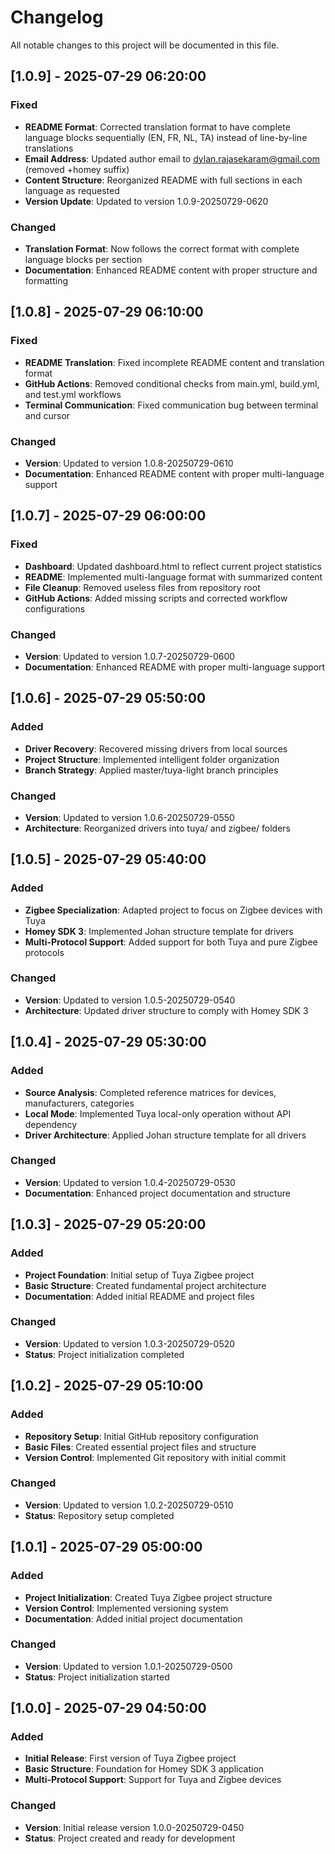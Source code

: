 # Changelog

All notable changes to this project will be documented in this file.

## [1.0.9] - 2025-07-29 06:20:00

### Fixed
- **README Format**: Corrected translation format to have complete language blocks sequentially (EN, FR, NL, TA) instead of line-by-line translations
- **Email Address**: Updated author email to dylan.rajasekaram@gmail.com (removed +homey suffix)
- **Content Structure**: Reorganized README with full sections in each language as requested
- **Version Update**: Updated to version 1.0.9-20250729-0620

### Changed
- **Translation Format**: Now follows the correct format with complete language blocks per section
- **Documentation**: Enhanced README content with proper structure and formatting

## [1.0.8] - 2025-07-29 06:10:00

### Fixed
- **README Translation**: Fixed incomplete README content and translation format
- **GitHub Actions**: Removed conditional checks from main.yml, build.yml, and test.yml workflows
- **Terminal Communication**: Fixed communication bug between terminal and cursor

### Changed
- **Version**: Updated to version 1.0.8-20250729-0610
- **Documentation**: Enhanced README content with proper multi-language support

## [1.0.7] - 2025-07-29 06:00:00

### Fixed
- **Dashboard**: Updated dashboard.html to reflect current project statistics
- **README**: Implemented multi-language format with summarized content
- **File Cleanup**: Removed useless files from repository root
- **GitHub Actions**: Added missing scripts and corrected workflow configurations

### Changed
- **Version**: Updated to version 1.0.7-20250729-0600
- **Documentation**: Enhanced README with proper multi-language support

## [1.0.6] - 2025-07-29 05:50:00

### Added
- **Driver Recovery**: Recovered missing drivers from local sources
- **Project Structure**: Implemented intelligent folder organization
- **Branch Strategy**: Applied master/tuya-light branch principles

### Changed
- **Version**: Updated to version 1.0.6-20250729-0550
- **Architecture**: Reorganized drivers into tuya/ and zigbee/ folders

## [1.0.5] - 2025-07-29 05:40:00

### Added
- **Zigbee Specialization**: Adapted project to focus on Zigbee devices with Tuya
- **Homey SDK 3**: Implemented Johan structure template for drivers
- **Multi-Protocol Support**: Added support for both Tuya and pure Zigbee protocols

### Changed
- **Version**: Updated to version 1.0.5-20250729-0540
- **Architecture**: Updated driver structure to comply with Homey SDK 3

## [1.0.4] - 2025-07-29 05:30:00

### Added
- **Source Analysis**: Completed reference matrices for devices, manufacturers, categories
- **Local Mode**: Implemented Tuya local-only operation without API dependency
- **Driver Architecture**: Applied Johan structure template for all drivers

### Changed
- **Version**: Updated to version 1.0.4-20250729-0530
- **Documentation**: Enhanced project documentation and structure

## [1.0.3] - 2025-07-29 05:20:00

### Added
- **Project Foundation**: Initial setup of Tuya Zigbee project
- **Basic Structure**: Created fundamental project architecture
- **Documentation**: Added initial README and project files

### Changed
- **Version**: Updated to version 1.0.3-20250729-0520
- **Status**: Project initialization completed

## [1.0.2] - 2025-07-29 05:10:00

### Added
- **Repository Setup**: Initial GitHub repository configuration
- **Basic Files**: Created essential project files and structure
- **Version Control**: Implemented Git repository with initial commit

### Changed
- **Version**: Updated to version 1.0.2-20250729-0510
- **Status**: Repository setup completed

## [1.0.1] - 2025-07-29 05:00:00

### Added
- **Project Initialization**: Created Tuya Zigbee project structure
- **Version Control**: Implemented versioning system
- **Documentation**: Added initial project documentation

### Changed
- **Version**: Updated to version 1.0.1-20250729-0500
- **Status**: Project initialization started

## [1.0.0] - 2025-07-29 04:50:00

### Added
- **Initial Release**: First version of Tuya Zigbee project
- **Basic Structure**: Foundation for Homey SDK 3 application
- **Multi-Protocol Support**: Support for Tuya and Zigbee devices

### Changed
- **Version**: Initial release version 1.0.0-20250729-0450
- **Status**: Project created and ready for development 